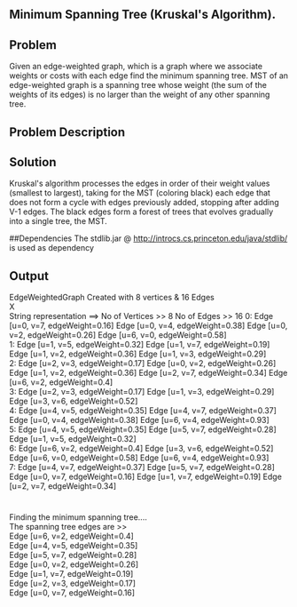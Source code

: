 ## Minimum Spanning Tree (Kruskal's Algorithm).

## Problem

  Given an edge-weighted graph, which is a graph where we associate weights or costs with each edge find the minimum spanning tree.  MST of an edge-weighted graph is a spanning tree whose weight (the sum of the weights of its edges) is no larger than the weight of any other spanning tree.


## Problem Description

## Solution

   Kruskal's algorithm processes the edges in order of their weight values (smallest to largest), taking for the MST (coloring black) each edge that does not form a cycle with edges previously added, stopping after adding V-1 edges. The black edges form a forest of trees that evolves gradually into a single tree, the MST.


##Dependencies
 The stdlib.jar @ http://introcs.cs.princeton.edu/java/stdlib/ is used as dependency     

## Output


EdgeWeightedGraph Created with  8  vertices &  16 Edges       
X      
String representation ==> No of Vertices >> 8 No of Edges >> 16
0: Edge [u=0, v=7, edgeWeight=0.16]  Edge [u=0, v=4, edgeWeight=0.38]  Edge [u=0, v=2, edgeWeight=0.26]  Edge [u=6, v=0, edgeWeight=0.58]      
1: Edge [u=1, v=5, edgeWeight=0.32]  Edge [u=1, v=7, edgeWeight=0.19]  Edge [u=1, v=2, edgeWeight=0.36]  Edge [u=1, v=3, edgeWeight=0.29]         
2: Edge [u=2, v=3, edgeWeight=0.17]  Edge [u=0, v=2, edgeWeight=0.26]  Edge [u=1, v=2, edgeWeight=0.36]  Edge [u=2, v=7, edgeWeight=0.34]  Edge [u=6, v=2, edgeWeight=0.4]           
3: Edge [u=2, v=3, edgeWeight=0.17]  Edge [u=1, v=3, edgeWeight=0.29]  Edge [u=3, v=6, edgeWeight=0.52]           
4: Edge [u=4, v=5, edgeWeight=0.35]  Edge [u=4, v=7, edgeWeight=0.37]  Edge [u=0, v=4, edgeWeight=0.38]  Edge [u=6, v=4, edgeWeight=0.93]          
5: Edge [u=4, v=5, edgeWeight=0.35]  Edge [u=5, v=7, edgeWeight=0.28]  Edge [u=1, v=5, edgeWeight=0.32]            
6: Edge [u=6, v=2, edgeWeight=0.4]  Edge [u=3, v=6, edgeWeight=0.52]  Edge [u=6, v=0, edgeWeight=0.58]  Edge [u=6, v=4, edgeWeight=0.93]          
7: Edge [u=4, v=7, edgeWeight=0.37]  Edge [u=5, v=7, edgeWeight=0.28]  Edge [u=0, v=7, edgeWeight=0.16]  Edge [u=1, v=7, edgeWeight=0.19]  Edge [u=2, v=7, edgeWeight=0.34]         

#
Finding the minimum spanning tree....        
The spanning tree edges are >>       
Edge [u=6, v=2, edgeWeight=0.4]      
Edge [u=4, v=5, edgeWeight=0.35]     
Edge [u=5, v=7, edgeWeight=0.28]      
Edge [u=0, v=2, edgeWeight=0.26]     
Edge [u=1, v=7, edgeWeight=0.19]    
Edge [u=2, v=3, edgeWeight=0.17]     
Edge [u=0, v=7, edgeWeight=0.16]            
